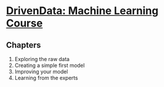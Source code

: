 # [DrivenData: Machine Learning Course](https://www.datacamp.com/courses/machine-learning-with-the-experts-school-budgets)

## Chapters

1. Exploring the raw data
2. Creating a simple first model
3. Improving your model
4. Learning from the experts
